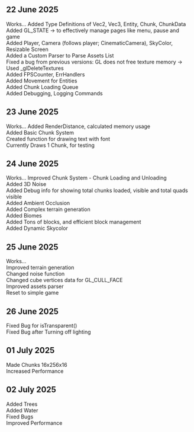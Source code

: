 ## 22 June 2025
Works...
Added Type Definitions of Vec2, Vec3, Entity, Chunk, ChunkData  
Added GL_STATE -> to effectively manage pages like menu, pause and game  
Added Player, Camera (follows player; CinematicCamera), SkyColor, Resizable Screen  
Added a Custom Parser to Parse Assets List  
Fixed a bug from previous versions: GL does not free texture memory -> Used \_glDeleteTextures  
Added FPSCounter, ErrHandlers  
Added Movement for Entities  
Added Chunk Loading Queue  
Added Debugging, Logging Commands  

## 23 June 2025
Works...
Added RenderDistance, calculated memory usage  
Added Basic Chunk System  
Created function for drawing text with font  
Currently Draws 1 Chunk, for testing  

## 24 June 2025
Works...
Improved Chunk System - Chunk Loading and Unloading  
Added 3D Noise  
Added Debug info for showing total chunks loaded, visible and total quads visible  
Added Ambient Occlusion  
Added Complex terrain generation  
Added Biomes  
Added Tons of blocks, and efficient block management  
Added Dynamic Skycolor  

## 25 June 2025
Works...  
Improved terrain generation  
Changed noise function  
Changed cube vertices data for GL_CULL_FACE  
Improved assets parser  
Reset to simple game  

## 26 June 2025
Fixed Bug for isTransparent()  
Fixed Bug after Turning off lighting  

## 01 July 2025
Made Chunks 16x256x16  
Increased Performance

## 02 July 2025
Added Trees  
Added Water  
Fixed Bugs  
Improved Performance  
